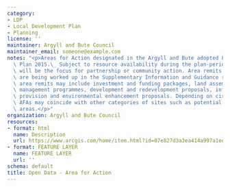 ```yaml
---
category:
- LDP
- Local Development Plan
- Planning
license: ''
maintainer: Argyll and Bute Council
maintainer_email: someone@example.com
notes: "<p>Areas for Action designated in the Argyll and Bute adopted Local Development\
  \ Plan 2015.\_ Subject to resource availability during the plan-period, these areas\
  \ will be the focus for partnership or community action. Area remits for these AFAs\
  \ are being worked up in the Supplementary Information and Guidance report; these\
  \ area remits may include investment and funding packages, land assembly and asset\
  \ management programmes, development and redevelopment proposals, infrastructure\
  \ provision and environmental enhancement proposals. Depending on circumstances,\
  \ AFAs may coincide with other categories of sites such as potential development\
  \ areas.</p>"
organization: Argyll and Bute Council
resources:
- format: html
  name: Description
  url: https://www.arcgis.com/home/item.html?id=07e827d3a3ea414a997a1eef6ab29f24
- format: FEATURE LAYER
  name: FEATURE LAYER
  url: ''
schema: default
title: Open Data - Area for Action
---
```

